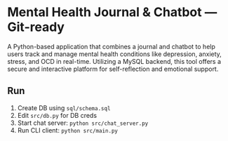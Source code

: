 # Mental Health Journal & Chatbot — Git-ready

A Python-based application that combines a journal and chatbot to help users track and manage mental health conditions like depression, anxiety, stress, and OCD in real-time. Utilizing a MySQL backend, this tool offers a secure and interactive platform for self-reflection and emotional support.




## Run
1. Create DB using `sql/schema.sql`
2. Edit `src/db.py` for DB creds
3. Start chat server: `python src/chat_server.py`
4. Run CLI client: `python src/main.py`
